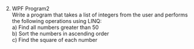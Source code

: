 2. WPF Program2</br>
Write a program that takes a list of integers from the user and performs the following operations using LINQ:</br>
a) Find all numbers greater than 50</br>
b) Sort the numbers in ascending order</br>
c) Find the square of each number</br>
